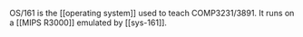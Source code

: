 OS/161 is the [[operating system]] used to teach COMP3231/3891. It runs on a [[MIPS R3000]] emulated by [[sys-161]].
